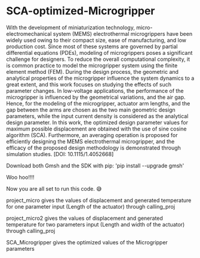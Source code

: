 # SCA-optimized-Microgripper
With the development of miniaturization technology, micro-electromechanical system (MEMS) electrothermal microgrippers have been widely used owing to their compact size, ease of manufacturing, and low production cost. Since most of these systems are governed by partial differential equations (PDEs), modeling of microgrippers poses a significant challenge for designers. To reduce the overall computational complexity, it is common practice to model the microgripper system using the finite element method (FEM). During the design process, the geometric and analytical properties of the microgripper influence the system dynamics to a great extent, and this work focuses on studying the effects of such parameter changes. In low-voltage applications, the performance of the microgripper is influenced by the geometrical variations, and the air gap. Hence, for the modeling of the microgripper, actuator arm lengths, and the gap between the arms are chosen as the two main geometric design parameters, while the input current density is considered as the analytical design parameter. In this work, the optimized design parameter values for maximum possible displacement are obtained with the use of sine cosine algorithm (SCA). Furthermore, an averaging operation is proposed for efficiently designing the MEMS electrothermal microgripper, and the efficacy of the proposed design methodology is demonstrated through simulation studies. [DOI: 10.1115/1.4052668]

Download both Gmsh and the SDK with pip: 'pip install --upgrade gmsh' 
 
Woo hoo!!!!

Now you are all set to run this code. 😅

project_micro gives the values of displacement and generated temperature for one parameter input (Length of the actuator) through calling_proj

project_micro2 gives the values of displacement and generated temperature for two parameters input (Length and width of the actuator) through calling_proj

SCA_Microgripper gives the optimized values of the Microgripper parameters
